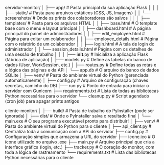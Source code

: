 servidor-monitor/
│
├── app/                  # Pasta principal da sua aplicação Flask
│   │
│   ├── static/           # Pasta para arquivos estáticos (CSS, JS, Imagens)
│   │   └── screenshots/  # Onde os prints dos colaboradores são salvos
│   │
│   ├── templates/        # Pasta para os arquivos HTML
│   │   ├── base.html             # O template base com o menu e layout principal
│   │   ├── dashboard.html        # A página principal do painel de administradores
│   │   ├── edit_employee.html    # Página para editar um colaborador
│   │   ├── employee_details.html # Página com o relatório de um colaborador
│   │   ├── login.html            # A tela de login do administrador
│   │   └── session_details.html  # Página com os detalhes de uma sessão de trabalho
│   │
│   ├── __init__.py       # Inicializa a aplicação Flask (fábrica de aplicação)
│   ├── models.py         # Define as tabelas do banco de dados (User, WorkSession, etc.)
│   ├── routes.py         # Define todas as rotas e a lógica das páginas e da API
│   └── app.db            # O arquivo do banco de dados SQLite
│
├── venv/                 # Pasta do ambiente virtual do Python (gerenciada automaticamente)
│
├── config.py             # Arquivo de configuração (chaves secretas, caminho do DB)
├── run.py                # Ponto de entrada para iniciar o servidor com Gunicorn
├── requirements.txt      # Lista de todas as bibliotecas Python necessárias para o servidor
└── cleanup.py            # Script agendado (cron job) para apagar prints antigos


cliente-monitor/
│
├── build/                # Pasta de trabalho do PyInstaller (pode ser ignorada)
│
├── dist/                 # Onde o PyInstaller salva o resultado final
│   └── main.exe          # O seu programa executável pronto para distribuir!
│
├── venv/                 # Pasta do ambiente virtual do Python para o cliente
│
├── api_client.py         # Centraliza toda a comunicação com a API do servidor
├── config.py             # Configuração simples que armazena a URL do servidor
├── icone.ico             # O ícone utilizado no arquivo .exe
├── main.py               # Arquivo principal que cria a interface gráfica (login, etc.)
├── tracker.py            # O coração do monitor, com toda a lógica de rastreamento
└── requirements.txt      # Lista das bibliotecas Python necessárias para o cliente
